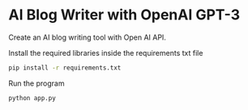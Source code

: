 # AI Blog Writer with OpenAI GPT-3
Create an AI blog writing tool with Open AI API. 

Install the required libraries inside the requirements txt file

``` sh
pip install -r requirements.txt
```

Run the program

```sh
python app.py
```
